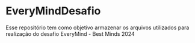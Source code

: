 # EveryMindDesafio
Esse repositório tem como objetivo armazenar os arquivos utilizados para realização do desafio EveryMind - Best Minds 2024
